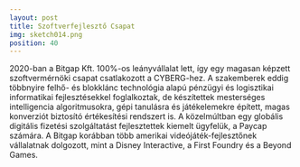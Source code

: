 ```yaml
---
layout: post
title: Szoftverfejlesztő Csapat
img: sketch014.png
position: 40
---
```


2020-ban a Bitgap Kft. 100%-os leányvállalat lett, így egy magasan képzett szoftvermérnöki csapat csatlakozott a CYBERG-hez. A szakemberek eddig többnyire felhő- és blokklánc technológia alapú pénzügyi és logisztikai informatikai fejlesztésekkel foglalkoztak, de készítettek mesterséges intelligencia algoritmusokra, gépi tanulásra és játékelemekre épített, magas konverziót biztosító értékesítési rendszert is. A közelmúltban egy globális digitális fizetési szolgáltatást fejlesztettek kiemelt ügyfelük, a Paycap számára. A Bitgap korábban több amerikai videójáték-fejlesztőnek vállalatnak dolgozott, mint a Disney Interactive, a First Foundry és a Beyond Games.
